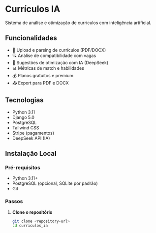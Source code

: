 # Currículos IA

Sistema de análise e otimização de currículos com inteligência artificial.

## Funcionalidades

- 📄 Upload e parsing de currículos (PDF/DOCX)
- 🔍 Análise de compatibilidade com vagas
- 🤖 Sugestões de otimização com IA (DeepSeek)
- 📊 Métricas de match e habilidades
- 💰 Planos gratuitos e premium
- 📤 Export para PDF e DOCX

## Tecnologias

- Python 3.11
- Django 5.0
- PostgreSQL
- Tailwind CSS
- Stripe (pagamentos)
- DeepSeek API (IA)

## Instalação Local

### Pré-requisitos

- Python 3.11+
- PostgreSQL (opcional, SQLite por padrão)
- Git

### Passos

1. **Clone o repositório**
   ```bash
   git clone <repository-url>
   cd curriculos_ia
